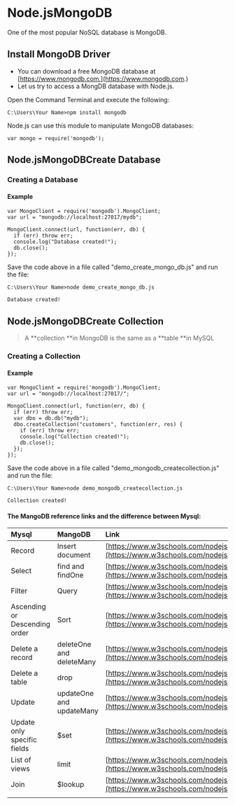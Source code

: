 # Node.jsMongoDB

One of the most popular NoSQL database is MongoDB.

## Install MongoDB Driver

* You can download a free MongoDB database at [https://www.mongodb.com.](https://www.mongodb.com.)
* Let us try to access a MongDB database with Node.js.

Open the Command Terminal and execute the following:

```
C:\Users\Your Name>npm install mongodb
```

Node.js can use this module to manipulate MongoDB databases:

```
var mongo = require('mongodb');
```

## Node.jsMongoDBCreate Database

### Creating a Database

#### Example

```
var MongoClient = require('mongodb').MongoClient;
var url = "mongodb://localhost:27017/mydb";

MongoClient.connect(url, function(err, db) {
  if (err) throw err;
  console.log("Database created!");
  db.close();
});
```

Save the code above in a file called "demo\_create\_mongo\_db.js" and run the file:

```
C:\Users\Your Name>node demo_create_mongo_db.js

Database created!
```

## Node.jsMongoDBCreate Collection

> A **collection **in MongoDB is the same as a **table **in MySQL

### Creating a Collection

#### Example

```
var MongoClient = require('mongodb').MongoClient;
var url = "mongodb://localhost:27017/";

MongoClient.connect(url, function(err, db) {
  if (err) throw err;
  var dbo = db.db("mydb");
  dbo.createCollection("customers", function(err, res) {
    if (err) throw err;
    console.log("Collection created!");
    db.close();
  });
});
```

Save the code above in a file called "demo\_mongodb\_createcollection.js" and run the file:

```
C:\Users\Your Name>node demo_mongodb_createcollection.js

Collection created!
```

#### The MangoDB reference links and the difference between Mysql:

| Mysql | MangoDB | Link |
| :--- | :--- | :--- |
| Record | Insert document | [https://www.w3schools.com/nodejs/nodejs\_mongodb\_insert.asp](https://www.w3schools.com/nodejs/nodejs_mongodb_insert.asp) |
| Select | find and findOne | [https://www.w3schools.com/nodejs/nodejs\_mongodb\_find.asp](https://www.w3schools.com/nodejs/nodejs_mongodb_find.asp) |
| Filter | Query | [https://www.w3schools.com/nodejs/nodejs\_mongodb\_query.asp](https://www.w3schools.com/nodejs/nodejs_mongodb_query.asp) |
| Ascending  or Descending order | Sort | [https://www.w3schools.com/nodejs/nodejs\_mongodb\_sort.asp](https://www.w3schools.com/nodejs/nodejs_mongodb_sort.asp) |
| Delete a record | deleteOne and deleteMany | [https://www.w3schools.com/nodejs/nodejs\_mongodb\_delete.asp](https://www.w3schools.com/nodejs/nodejs_mongodb_delete.asp) |
| Delete a table | drop | [https://www.w3schools.com/nodejs/nodejs\_mongodb\_drop.asp](https://www.w3schools.com/nodejs/nodejs_mongodb_drop.asp) |
| Update | updateOne and updateMany | [https://www.w3schools.com/nodejs/nodejs\_mongodb\_update.asp](https://www.w3schools.com/nodejs/nodejs_mongodb_update.asp) |
| Update only specific fields | $set | [https://www.w3schools.com/nodejs/nodejs\_mongodb\_update.asp](https://www.w3schools.com/nodejs/nodejs_mongodb_update.asp) |
| List of views | limit | [https://www.w3schools.com/nodejs/nodejs\_mongodb\_limit.asp](https://www.w3schools.com/nodejs/nodejs_mongodb_limit.asp) |
| Join | $lookup | [https://www.w3schools.com/nodejs/nodejs\_mongodb\_join.asp](https://www.w3schools.com/nodejs/nodejs_mongodb_join.asp) |
|  |  |  |
